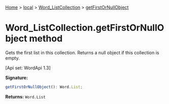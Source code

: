 [Home](./index) &gt; [local](local.md) &gt; [Word\_ListCollection](local.word_listcollection.md) &gt; [getFirstOrNullObject](local.word_listcollection.getfirstornullobject.md)

# Word\_ListCollection.getFirstOrNullObject method

Gets the first list in this collection. Returns a null object if this collection is empty. 

 \[Api set: WordApi 1.3\]

**Signature:**
```javascript
getFirstOrNullObject(): Word.List;
```
**Returns:** `Word.List`

